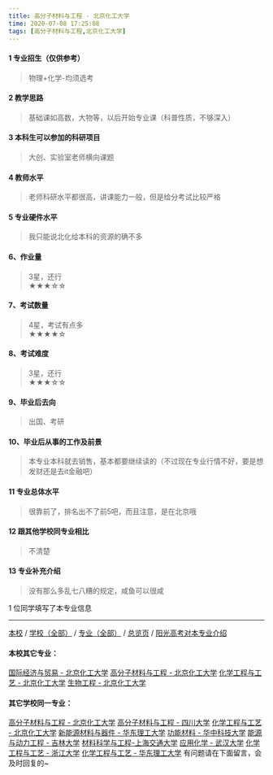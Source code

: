 ```yaml
---
title: 高分子材料与工程 - 北京化工大学
time: 2020-07-08 17:25:08
tags: [高分子材料与工程,北京化工大学]
---
```

#### 1 专业招生（仅供参考）  
> 物理+化学-均须选考



#### 2 教学思路  
> 基础课如高数，大物等，以后开始专业课（科普性质，不够深入）



#### 3 本科生可以参加的科研项目  
>  大创、实验室老师横向课题



#### 4 教师水平
> 老师科研水平都很高，讲课能力一般，但是给分考试比较严格



#### 5 专业硬件水平
> 我只能说北化给本科的资源的确不多



#### 6、作业量
> 3星，还行  
★★★☆☆



#### 7、考试数量  
> 4星，考试有点多   
★★★★☆



#### 8、考试难度  
> 3星，还行   
★★★☆☆



#### 9、毕业后去向  
> 出国、考研



#### 10、毕业后从事的工作及前景  
> 本专业本科就去销售，基本都要继续读的（不过现在专业行情不好，要是想发财还是去it金融吧）



#### 11 专业总体水平 
> 很靠前了，排名出不了前5吧，而且注意，是在北京哦



####  12 跟其他学校同专业相比 
> 不清楚



####  13 专业补充介绍  
> 没有那么多乱七八糟的规定，咸鱼可以很咸


1 位同学填写了本专业信息
***
[本校](https://univgo.github.io/2020/07/08/北京化工大学) / [学校（全部）](https://univgo.github.io/2020/07/08/3efa6bcca419) / [专业（全部）](https://univgo.github.io/2020/07/08/2d4c6d3552c2) / [总览页](https://univgo.github.io/2020/07/08/445daeb4fa00) / [阳光高考对本专业介绍](http://gaokao.chsi.com.cn/sch/zyk/view.do?schId=73394554&specId=73384152)
#### 本校其它专业：
[国际经济与贸易 - 北京化工大学](https://univgo.github.io/2020/07/08/f143f17287d2)
[高分子材料与工程 - 北京化工大学](https://univgo.github.io/2020/07/08/077d326808ab)
[化学工程与工艺 - 北京化工大学](https://univgo.github.io/2020/07/08/27057f73c283)
[生物工程 - 北京化工大学](https://univgo.github.io/2020/07/08/14e12a0e6efb)
#### 其它学校同一专业：
[高分子材料与工程 - 北京化工大学](https://univgo.github.io/2020/07/08/077d326808ab)
[高分子材料与工程 - 四川大学](https://univgo.github.io/2020/07/08/81f8ee185b5e)
[化学工程与工艺 - 北京化工大学](https://univgo.github.io/2020/07/08/27057f73c283)
[新能源材料与器件 - 华东理工大学](https://univgo.github.io/2020/07/08/5c64dcf7f680)
[功能材料 - 华中科技大学](https://univgo.github.io/2020/07/08/5fd0d99fa322)
[能源与动力工程 - 吉林大学](https://univgo.github.io/2020/07/08/f0f5062075b3)
[材料科学与工程-上海交通大学](https://univgo.github.io/2020/07/08/f5e99e8fbc41)
[应用化学 - 武汉大学](https://univgo.github.io/2020/07/08/111bbd38bb69)
[化学工程与工艺 - 浙江大学](https://univgo.github.io/2020/07/08/089b04ed4213)
[化学工程与工艺 - 华东理工大学](https://univgo.github.io/2020/07/08/01ff842a6f1f)
有问题请在下面留言，会及时回复的~
